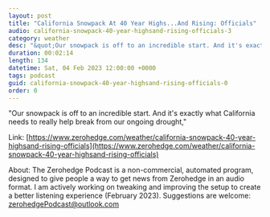 ```yaml
---
layout: post
title: "California Snowpack At 40 Year Highs...And Rising: Officials"
audio: california-snowpack-40-year-highsand-rising-officials-3
category: weather
desc: "&quot;Our snowpack is off to an incredible start. And it's exactly what California needs to really help break from our ongoing drought,&quot; "
duration: 00:02:14
length: 134
datetime: Sat, 04 Feb 2023 12:00:00 +0000
tags: podcast
guid: california-snowpack-40-year-highsand-rising-officials-0
order: 0
---
```

&quot;Our snowpack is off to an incredible start. And it's exactly what California needs to really help break from our ongoing drought,&quot; 

Link: [https://www.zerohedge.com/weather/california-snowpack-40-year-highsand-rising-officials](https://www.zerohedge.com/weather/california-snowpack-40-year-highsand-rising-officials)

About: The Zerohedge Podcast is a non-commercial, automated program, designed to give people a way to get news from Zerohedge in an audio format.  I am actively working on tweaking and improving the setup to create a better listening experience (February 2023).  Suggestions are welcome: [zerohedgePodcast@outlook.com](mailto:zerohedgePodcast@outlook.com)